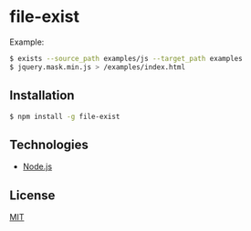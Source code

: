 # file-exist

Example:

```sh
$ exists --source_path examples/js --target_path examples
$ jquery.mask.min.js > /examples/index.html
```

## Installation

```sh
$ npm install -g file-exist
```

## Technologies
- [Node.js](https://nodejs.org)

## License

[MIT](LICENSE)
